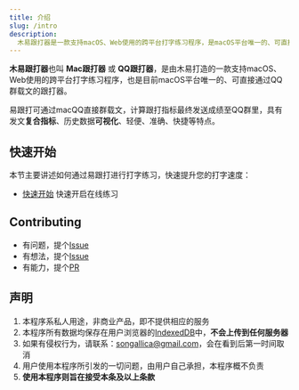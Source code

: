 ```yaml
---
title: 介绍
slug: /intro
description:
  木易跟打器是一款支持macOS、Web使用的跨平台打字练习程序，是macOS平台唯一的、可直接通过QQ群载文的跟打器
---
```


**木易跟打器**也叫 **Mac跟打器** 或 **QQ跟打器**，是由木易打造的一款支持macOS、Web使用的跨平台打字练习程序，也是目前macOS平台唯一的、可直接通过QQ群载文的跟打器。

易跟打可通过macQQ直接群载文，计算跟打指标最终发送成绩至QQ群里，具有发文**复合指标**、历史数据**可视化**、轻便、准确、快捷等特点。

## 快速开始

本节主要讲述如何通过易跟打进行打字练习，快速提升您的打字速度：

- [快速开始](/docs/quick-started/) 快速开启在线练习

## Contributing

- 有问题，提个[Issue](https://github.com/owenyang0/easy-typer/issues)
- 有想法，提个[Issue](https://github.com/owenyang0/easy-typer/issues)
- 有能力，提个[PR](https://github.com/owenyang0/easy-typer/pulls)
## 声明

1. 本程序系私人用途，非商业产品，即不提供相应的服务
1. 本程序所有数据均保存在用户浏览器的[IndexedDB](https://developer.mozilla.org/zh-CN/docs/Web/API/IndexedDB_API)中，**不会上传到任何服务器**
1. 如果有侵权行为，请联系：[songallica@gmail.com](mailto:songallica@gmail.com)，会在看到后第一时间取消
1. 用户使用本程序所引发的一切问题，由用户自己承担，本程序概不负责
1. **使用本程序则旨在接受本条及以上条款**
